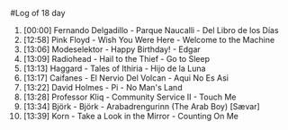 #Log of 18 day

1. [00:00] Fernando Delgadillo - Parque Naucalli - Del Libro de los Días
1. [12:58] Pink Floyd - Wish You Were Here - Welcome to the Machine
1. [13:06] Modeselektor - Happy Birthday! - Edgar
1. [13:09] Radiohead - Hail to the Thief - Go to Sleep
1. [13:13] Haggard - Tales of Ithiria - Hijo de la Luna
1. [13:17] Caifanes - El Nervio Del Volcan - Aqui No Es Asi
1. [13:22] David Holmes - Pi - No Man's Land
1. [13:28] Professor Kliq - Community Service II - Touch Me
1. [13:34] Björk - Björk - Arabadrengurinn (The Arab Boy) [Sævar]
1. [13:39] Korn - Take a Look in the Mirror - Counting On Me
